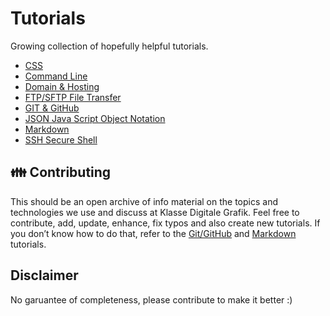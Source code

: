 # Tutorials

Growing collection of hopefully helpful tutorials.

- [CSS](CSS.md)
- [Command Line](CommandLine.md)
- [Domain & Hosting](Domain-Hosting.md)
- [FTP/SFTP File Transfer](FTP.md)
- [GIT & GitHub](GIT.md)
- [JSON Java Script Object Notation](JSON.md)
- [Markdown](Markdown.md)
- [SSH Secure Shell](SSH.md)

## 👪 Contributing

This should be an open archive of info material on the topics and technologies we use and discuss at Klasse Digitale Grafik.
Feel free to contribute, add, update, enhance, fix typos and also create new tutorials. If you don’t know how to do that, refer to the [Git/GitHub](GIT.md) and [Markdown](Markdown.md) tutorials.

## Disclaimer

No garuantee of completeness, please contribute to make it better :)
